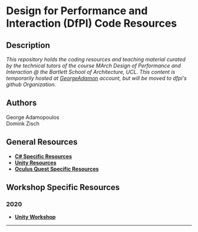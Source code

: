 Design for Performance and Interaction (DfPI) Code Resources
===

Description
---
_This repository holds the coding resources and teaching material curated by the technical tutors of the course MArch Design of Performance and Interaction @ the Bartlett School of Architecture, UCL. This content is temporarily hosted at [GeorgeAdamon](https://github.com/GeorgeAdamon) account, but will be moved to dfpi's github Organization._

Authors
---
George Adamopoulos  
Domink Zisch

General Resources
---
* [**C# Specific Resources**](https://github.com/GeorgeAdamon/dfpi/blob/master/general/C%23%20Resources.md#c-programming-basics)
* [**Unity Resources**](https://github.com/GeorgeAdamon/dfpi/blob/master/general/Unity_Resources.md)
* [**Oculus Quest Specific Resources**](https://github.com/GeorgeAdamon/dfpi/blob/master/general/Oculus_Quest_Resources.md)

Workshop Specific Resources
---
### 2020
* [**Unity Workshop**](https://github.com/GeorgeAdamon/dfpi/tree/master/workshops/unity)

---
